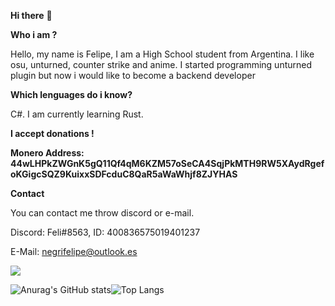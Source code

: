 **Hi there** 👋

**Who i am ?**

Hello, my name is Felipe, I am a High School student from Argentina. I like osu, unturned, counter strike and anime. I started programming unturned plugin but now i would like to become a backend developer

**Which lenguages do i know?**

C#. I am currently learning Rust.

**I accept donations !**

**Monero Address: 44wLHPkZWGnK5gQ11Qf4qM6KZM57oSeCA4SqjPkMTH9RW5XAydRgefoKGigcSQZ9KuixxSDFcduC8QaR5aWaWhjf8ZJYHAS**

**Contact**

You can contact me throw discord or e-mail.

Discord: Feli#8563, ID: 400836575019401237

E-Mail: negrifelipe@outlook.es

![](https://komarev.com/ghpvc/?username=negrifelipe&color=blueviolet)

![Anurag's GitHub stats](https://github-readme-stats.vercel.app/api?username=negrifelipe&theme=tokyonight&show_icons=true)![Top Langs](https://github-readme-stats.vercel.app/api/top-langs/?username=negrifelipe&layout=compact&theme=tokyonight)
